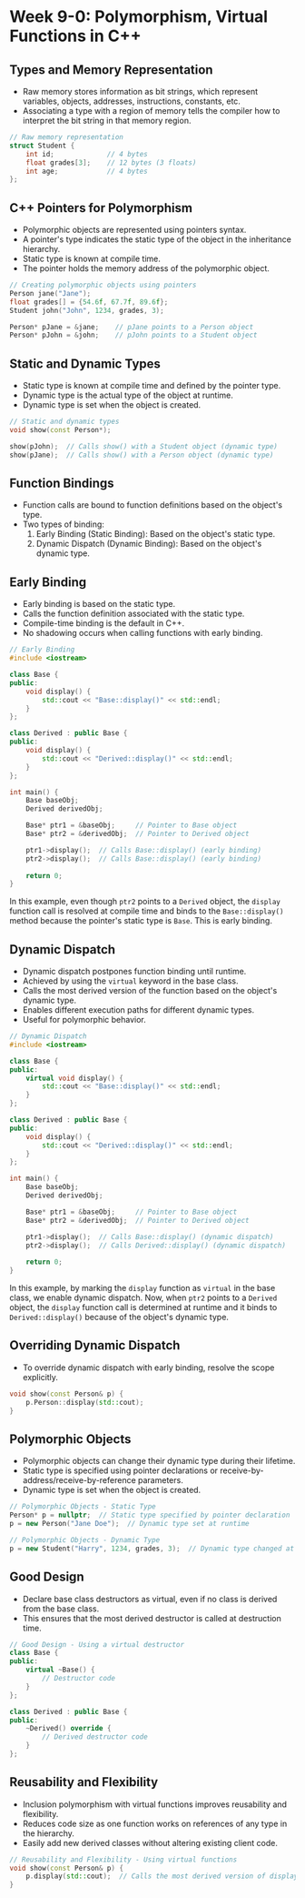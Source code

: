# Week 9-0: Polymorphism, Virtual Functions in C++

## Types and Memory Representation

- Raw memory stores information as bit strings, which represent variables, objects, addresses, instructions, constants, etc.
- Associating a type with a region of memory tells the compiler how to interpret the bit string in that memory region.

```cpp
// Raw memory representation
struct Student {
    int id;             // 4 bytes
    float grades[3];    // 12 bytes (3 floats)
    int age;            // 4 bytes
};
```

## C++ Pointers for Polymorphism

- Polymorphic objects are represented using pointers syntax.
- A pointer's type indicates the static type of the object in the inheritance hierarchy.
- Static type is known at compile time.
- The pointer holds the memory address of the polymorphic object.

```cpp
// Creating polymorphic objects using pointers
Person jane("Jane");
float grades[] = {54.6f, 67.7f, 89.6f};
Student john("John", 1234, grades, 3);

Person* pJane = &jane;    // pJane points to a Person object
Person* pJohn = &john;    // pJohn points to a Student object
```

## Static and Dynamic Types

- Static type is known at compile time and defined by the pointer type.
- Dynamic type is the actual type of the object at runtime.
- Dynamic type is set when the object is created.

```cpp
// Static and dynamic types
void show(const Person*);

show(pJohn);  // Calls show() with a Student object (dynamic type)
show(pJane);  // Calls show() with a Person object (dynamic type)
```

## Function Bindings

- Function calls are bound to function definitions based on the object's type.
- Two types of binding:
    1. Early Binding (Static Binding): Based on the object's static type.
    2. Dynamic Dispatch (Dynamic Binding): Based on the object's dynamic type.

## Early Binding

- Early binding is based on the static type.
- Calls the function definition associated with the static type.
- Compile-time binding is the default in C++.
- No shadowing occurs when calling functions with early binding.

```cpp
// Early Binding
#include <iostream>

class Base {
public:
    void display() {
        std::cout << "Base::display()" << std::endl;
    }
};

class Derived : public Base {
public:
    void display() {
        std::cout << "Derived::display()" << std::endl;
    }
};

int main() {
    Base baseObj;
    Derived derivedObj;

    Base* ptr1 = &baseObj;     // Pointer to Base object
    Base* ptr2 = &derivedObj;  // Pointer to Derived object

    ptr1->display();  // Calls Base::display() (early binding)
    ptr2->display();  // Calls Base::display() (early binding)
    
    return 0;
}
```

In this example, even though `ptr2` points to a `Derived` object, the `display` function call is resolved at compile time and binds to the `Base::display()` method because the pointer's static type is `Base`. This is early binding.

## Dynamic Dispatch

- Dynamic dispatch postpones function binding until runtime.
- Achieved by using the `virtual` keyword in the base class.
- Calls the most derived version of the function based on the object's dynamic type.
- Enables different execution paths for different dynamic types.
- Useful for polymorphic behavior.

```cpp
// Dynamic Dispatch
#include <iostream>

class Base {
public:
    virtual void display() {
        std::cout << "Base::display()" << std::endl;
    }
};

class Derived : public Base {
public:
    void display() {
        std::cout << "Derived::display()" << std::endl;
    }
};

int main() {
    Base baseObj;
    Derived derivedObj;

    Base* ptr1 = &baseObj;     // Pointer to Base object
    Base* ptr2 = &derivedObj;  // Pointer to Derived object

    ptr1->display();  // Calls Base::display() (dynamic dispatch)
    ptr2->display();  // Calls Derived::display() (dynamic dispatch)
    
    return 0;
}
```

In this example, by marking the `display` function as `virtual` in the base class, we enable dynamic dispatch. Now, when `ptr2` points to a `Derived` object, the `display` function call is determined at runtime and it binds to `Derived::display()` because of the object's dynamic type.

## Overriding Dynamic Dispatch

- To override dynamic dispatch with early binding, resolve the scope explicitly.
```cpp
void show(const Person& p) {
    p.Person::display(std::cout);
}
```

## Polymorphic Objects

- Polymorphic objects can change their dynamic type during their lifetime.
- Static type is specified using pointer declarations or receive-by-address/receive-by-reference parameters.
- Dynamic type is set when the object is created.

```cpp
// Polymorphic Objects - Static Type
Person* p = nullptr;  // Static type specified by pointer declaration
p = new Person("Jane Doe");  // Dynamic type set at runtime

// Polymorphic Objects - Dynamic Type
p = new Student("Harry", 1234, grades, 3);  // Dynamic type changed at runtime
```

## Good Design

- Declare base class destructors as virtual, even if no class is derived from the base class.
- This ensures that the most derived destructor is called at destruction time.

```cpp
// Good Design - Using a virtual destructor
class Base {
public:
    virtual ~Base() {
        // Destructor code
    }
};

class Derived : public Base {
public:
    ~Derived() override {
        // Derived destructor code
    }
};
```

## Reusability and Flexibility

- Inclusion polymorphism with virtual functions improves reusability and flexibility.
- Reduces code size as one function works on references of any type in the hierarchy.
- Easily add new derived classes without altering existing client code.

```cpp
// Reusability and Flexibility - Using virtual functions
void show(const Person& p) {
    p.display(std::cout);  // Calls the most derived version of display()
}
```
